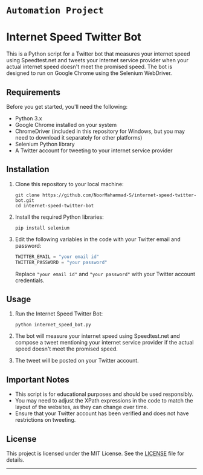 # ```Automation Project ```

# Internet Speed Twitter Bot

This is a Python script for a Twitter bot that measures your internet speed using Speedtest.net and tweets your internet service provider 
when your actual internet speed doesn't meet the promised speed. The bot is designed to run on Google Chrome using the Selenium WebDriver.

## Requirements

Before you get started, you'll need the following:

- Python 3.x
- Google Chrome installed on your system
- ChromeDriver (included in this repository for Windows, but you may need to download it separately for other platforms)
- Selenium Python library
- A Twitter account for tweeting to your internet service provider

## Installation

1. Clone this repository to your local machine:

   ```
   git clone https://github.com/NoorMahammad-S/internet-speed-twitter-bot.git
   cd internet-speed-twitter-bot
   ```

2. Install the required Python libraries:

   ```
   pip install selenium
   ```

3. Edit the following variables in the code with your Twitter email and password:

   ```python
   TWITTER_EMAIL = "your email id"
   TWITTER_PASSWORD = "your password"
   ```

   Replace `"your email id"` and `"your password"` with your Twitter account credentials.

## Usage

1. Run the Internet Speed Twitter Bot:

   ```
   python internet_speed_bot.py
   ```

2. The bot will measure your internet speed using Speedtest.net and compose a tweet mentioning your internet service provider if the actual speed doesn't meet the promised speed.

3. The tweet will be posted on your Twitter account.

## Important Notes

- This script is for educational purposes and should be used responsibly.
- You may need to adjust the XPath expressions in the code to match the layout of the websites, as they can change over time.
- Ensure that your Twitter account has been verified and does not have restrictions on tweeting.

## License

This project is licensed under the MIT License. See the [LICENSE](LICENSE) file for details.

---
